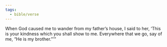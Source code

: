 ```yaml
---
tags:
  - bible/verse
---
```

When God caused me to wander from my father’s house, I said to her, ‘This is your kindness which you shall show to me. Everywhere that we go, say of me, “He is my brother.”’”